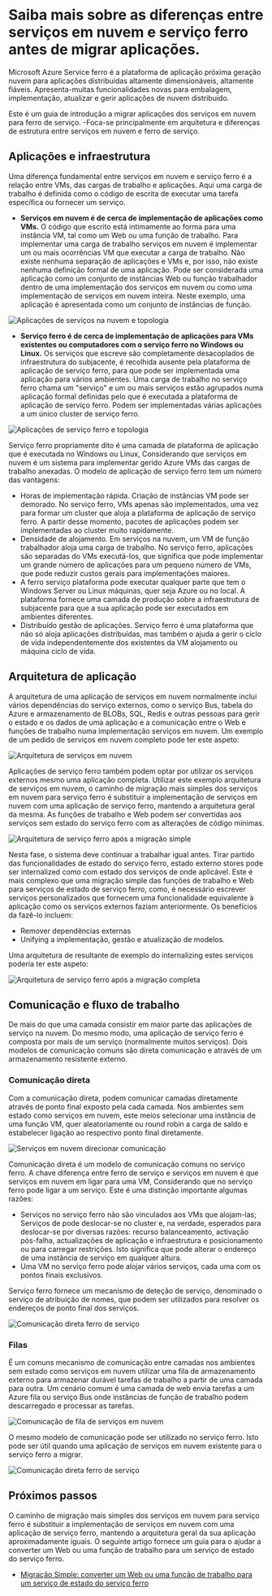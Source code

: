 <properties
   pageTitle="Diferenças entre serviços em nuvem e serviço ferro | Microsoft Azure"
   description="Uma descrição geral conceptual da migração de aplicações dos serviços em nuvem para ferro de serviço."
   services="service-fabric"
   documentationCenter=".net"
   authors="vturecek"
   manager="timlt"
   editor=""/>

<tags
   ms.service="service-fabric"
   ms.devlang="dotNet"
   ms.topic="article"
   ms.tgt_pltfrm="NA"
   ms.workload="NA"
   ms.date="10/19/2016"
   ms.author="vturecek"/>

# <a name="learn-about-the-differences-between-cloud-services-and-service-fabric-before-migrating-applications"></a>Saiba mais sobre as diferenças entre serviços em nuvem e serviço ferro antes de migrar aplicações.
Microsoft Azure Service ferro é a plataforma de aplicação próxima geração nuvem para aplicações distribuídas altamente dimensionáveis, altamente fiáveis. Apresenta-muitas funcionalidades novas para embalagem, implementação, atualizar e gerir aplicações de nuvem distribuído. 

Este é um guia de introdução a migrar aplicações dos serviços em nuvem para ferro de serviço. -Foca-se principalmente em arquitetura e diferenças de estrutura entre serviços em nuvem e ferro de serviço.
 
## <a name="applications-and-infrastructure"></a>Aplicações e infraestrutura

Uma diferença fundamental entre serviços em nuvem e serviço ferro é a relação entre VMs, das cargas de trabalho e aplicações. Aqui uma carga de trabalho é definida como o código de escrita de executar uma tarefa específica ou fornecer um serviço.
 
 - **Serviços em nuvem é de cerca de implementação de aplicações como VMs.** O código que escrito está intimamente ao forma para uma instância VM, tal como um Web ou uma função de trabalho. Para implementar uma carga de trabalho serviços em nuvem é implementar um ou mais ocorrências VM que executar a carga de trabalho. Não existe nenhuma separação de aplicações e VMs e, por isso, não existe nenhuma definição formal de uma aplicação. Pode ser considerada uma aplicação como um conjunto de instâncias Web ou função trabalhador dentro de uma implementação dos serviços em nuvem ou como uma implementação de serviços em nuvem inteira. Neste exemplo, uma aplicação é apresentada como um conjunto de instâncias de função.
 
![Aplicações de serviços na nuvem e topologia][1]

 - **Serviço ferro é de cerca de implementação de aplicações para VMs existentes ou computadores com o serviço ferro no Windows ou Linux.** Os serviços que escreve são completamente desacoplados de infraestrutura do subjacente, é recolhida ausente pela plataforma de aplicação de serviço ferro, para que pode ser implementada uma aplicação para vários ambientes. Uma carga de trabalho no serviço ferro chama um "serviço" e um ou mais serviços estão agrupados numa aplicação formal definidas pelo que é executada a plataforma de aplicação de serviço ferro. Podem ser implementadas várias aplicações a um único cluster de serviço ferro.
 
![Aplicações de serviço ferro e topologia][2]
 
Serviço ferro propriamente dito é uma camada de plataforma de aplicação que é executada no Windows ou Linux, Considerando que serviços em nuvem é um sistema para implementar gerido Azure VMs das cargas de trabalho anexadas.
O modelo de aplicação de serviço ferro tem um número das vantagens:

 - Horas de implementação rápida. Criação de instâncias VM pode ser demorado. No serviço ferro, VMs apenas são implementados, uma vez para formar um cluster que aloja a plataforma de aplicação de serviço ferro. A partir desse momento, pacotes de aplicações podem ser implementadas ao cluster muito rapidamente.
 - Densidade de alojamento. Em serviços na nuvem, um VM de função trabalhador aloja uma carga de trabalho. No serviço ferro, aplicações são separadas do VMs executá-los, que significa que pode implementar um grande número de aplicações para um pequeno número de VMs, que pode reduzir custos gerais para implementações maiores.
 - A ferro serviço plataforma pode executar qualquer parte que tem o Windows Server ou Linux máquinas, quer seja Azure ou no local. A plataforma fornece uma camada de produção sobre a infraestrutura de subjacente para que a sua aplicação pode ser executados em ambientes diferentes. 
 - Distribuído gestão de aplicações. Serviço ferro é uma plataforma que não só aloja aplicações distribuídas, mas também o ajuda a gerir o ciclo de vida independentemente dos existentes da VM alojamento ou máquina ciclo de vida.

## <a name="application-architecture"></a>Arquitetura de aplicação

A arquitetura de uma aplicação de serviços em nuvem normalmente inclui vários dependências do serviço externos, como o serviço Bus, tabela do Azure e armazenamento de BLOBs, SQL, Redis e outras pessoas para gerir o estado e os dados de uma aplicação e a comunicação entre o Web e funções de trabalho numa implementação serviços em nuvem. Um exemplo de um pedido de serviços em nuvem completo pode ter este aspeto:  

![Arquitetura de serviços em nuvem][9]

Aplicações de serviço ferro também podem optar por utilizar os serviços externos mesmo uma aplicação completa. Utilizar este exemplo arquitetura de serviços em nuvem, o caminho de migração mais simples dos serviços em nuvem para serviço ferro é substituir a implementação de serviços em nuvem com uma aplicação de serviço ferro, mantendo a arquitetura geral da mesma. As funções de trabalho e Web podem ser convertidas aos serviços sem estado do serviço ferro com as alterações de código mínimas.

![Arquitetura de serviço ferro após a migração simple][10]

Nesta fase, o sistema deve continuar a trabalhar igual antes. Tirar partido das funcionalidades de estado do serviço ferro, estado externo stores pode ser internalized como com estado dos serviços de onde aplicável. Este é mais complexo que uma migração simple das funções de trabalho e Web para serviços de estado de serviço ferro, como, é necessário escrever serviços personalizados que fornecem uma funcionalidade equivalente à aplicação como os serviços externos faziam anteriormente. Os benefícios da fazê-lo incluem: 

 - Remover dependências externas 
 - Unifying a implementação, gestão e atualização de modelos. 
 
Uma arquitetura de resultante de exemplo do internalizing estes serviços poderia ter este aspeto:

![Arquitetura de serviço ferro após a migração completa][11]

## <a name="communication-and-workflow"></a>Comunicação e fluxo de trabalho

De mais do que uma camada consistir em maior parte das aplicações de serviço na nuvem. Do mesmo modo, uma aplicação de serviço ferro é composta por mais de um serviço (normalmente muitos serviços). Dois modelos de comunicação comuns são direta comunicação e através de um armazenamento resistente externo.

### <a name="direct-communication"></a>Comunicação direta

Com a comunicação direta, podem comunicar camadas diretamente através de ponto final exposto pela cada camada. Nos ambientes sem estado como serviços em nuvem, este meios selecionar uma instância de uma função VM, quer aleatoriamente ou round robin a carga de saldo e estabelecer ligação ao respectivo ponto final diretamente.

![Serviços em nuvem direcionar comunicação][5]

 Comunicação direta é um modelo de comunicação comuns no serviço ferro. A chave diferença entre ferro de serviço e serviços em nuvem é que serviços em nuvem em ligar para uma VM, Considerando que no serviço ferro pode ligar a um serviço. Este é uma distinção importante algumas razões:

 - Serviços no serviço ferro não são vinculados aos VMs que alojam-las; Serviços de pode deslocar-se no cluster e, na verdade, esperados para deslocar-se por diversas razões: recurso balanceamento, activação pós-falha, actualizações de aplicação e infraestrutura e posicionamento ou para carregar restrições. Isto significa que pode alterar o endereço de uma instância de serviço em qualquer altura. 
 - Uma VM no serviço ferro pode alojar vários serviços, cada uma com os pontos finais exclusivos.

Serviço ferro fornece um mecanismo de deteção de serviço, denominado o serviço de atribuição de nomes, que podem ser utilizados para resolver os endereços de ponto final dos serviços. 

![Comunicação direta ferro de serviço][6]

### <a name="queues"></a>Filas

É um comuns mecanismo de comunicação entre camadas nos ambientes sem estado como serviços em nuvem utilizar uma fila de armazenamento externo para armazenar durável tarefas de trabalho a partir de uma camada para outra. Um cenário comum é uma camada de web envia tarefas a um Azure fila ou serviço Bus onde instâncias de função de trabalho podem descarregado e processar as tarefas.

![Comunicação de fila de serviços em nuvem][7]

O mesmo modelo de comunicação pode ser utilizado no serviço ferro. Isto pode ser útil quando uma aplicação de serviços em nuvem existente para o serviço ferro a migrar. 

![Comunicação direta ferro de serviço][8]
 
## <a name="next-steps"></a>Próximos passos

O caminho de migração mais simples dos serviços em nuvem para serviço ferro é substituir a implementação de serviços em nuvem com uma aplicação de serviço ferro, mantendo a arquitetura geral da sua aplicação aproximadamente iguais. O seguinte artigo fornece um guia para o ajudar a converter um Web ou uma função de trabalho para um serviço de estado do serviço ferro.

 - [Migração Simple: converter um Web ou uma função de trabalho para um serviço de estado do serviço ferro](./service-fabric-cloud-services-migration-worker-role-stateless-service.md)

<!--Image references-->
[1]: ./media/service-fabric-cloud-services-migration-differences/topology-cloud-services.png
[2]: ./media/service-fabric-cloud-services-migration-differences/topology-service-fabric.png
[5]: ./media/service-fabric-cloud-services-migration-differences/cloud-service-communication-direct.png
[6]: ./media/service-fabric-cloud-services-migration-differences/service-fabric-communication-direct.png
[7]: ./media/service-fabric-cloud-services-migration-differences/cloud-service-communication-queues.png
[8]: ./media/service-fabric-cloud-services-migration-differences/service-fabric-communication-queues.png
[9]: ./media/service-fabric-cloud-services-migration-differences/cloud-services-architecture.png
[10]: ./media/service-fabric-cloud-services-migration-differences/service-fabric-architecture-simple.png
[11]: ./media/service-fabric-cloud-services-migration-differences/service-fabric-architecture-full.png
